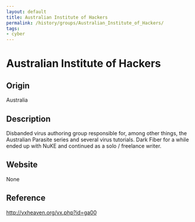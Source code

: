 ```yaml
---
layout: default
title: Australian Institute of Hackers
permalink: /history/groups/Australian_Institute_of_Hackers/
tags:
- cyber
---
```


Australian Institute of Hackers
===============================

Origin
------
Australia

Description
-----------
Disbanded virus authoring group responsible for, among other things, the Australian Parasite series and several virus tutorials. Dark Fiber for a while ended up with NuKE and continued as a solo / freelance writer.

Website
-------
None

Reference
---------
http://vxheaven.org/vx.php?id=ga00
